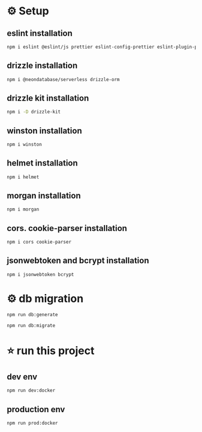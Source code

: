 # ⚙️ Setup

## eslint installation
```bash
npm i eslint @eslint/js prettier eslint-config-prettier eslint-plugin-prettier -D
```

## drizzle installation
```bash
npm i @neondatabase/serverless drizzle-orm
```

## drizzle kit installation
```bash
npm i -D drizzle-kit
```

## winston installation
```bash
npm i winston
```

## helmet installation
```bash
npm i helmet
```

## morgan installation
```bash
npm i morgan
```

## cors. cookie-parser installation
```bash
npm i cors cookie-parser
```

## jsonwebtoken and bcrypt installation
```bash
npm i jsonwebtoken bcrypt
```

# ⚙️ db migration
```bash
npm run db:generate
```
```bash
npm run db:migrate
```

# ⭐ run this project
## dev env
```bash
npm run dev:docker
```
## production env
```bash
npm run prod:docker